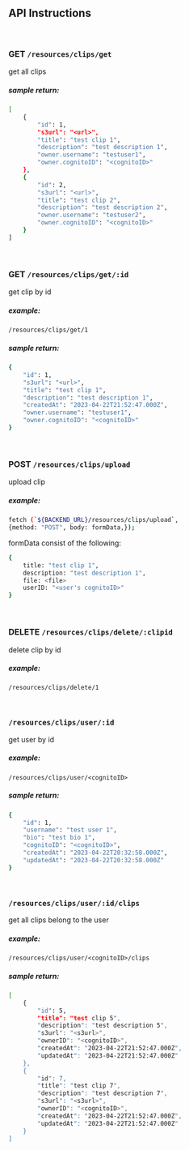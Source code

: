 ## API Instructions

<br>

### GET ```/resources/clips/get```
get all clips


##### sample return:


```bash
[
    {
        "id": 1,
        "s3url": "<url>",
        "title": "test clip 1",
        "description": "test description 1",
        "owner.username": "testuser1",
        "owner.cognitoID": "<cognitoID>"
    },
    {
        "id": 2,
        "s3url": "<url>",
        "title": "test clip 2",
        "description": "test description 2",
        "owner.username": "testuser2",
        "owner.cognitoID": "<cognitoID>"
    }
]
```
<br>


### GET ```/resources/clips/get/:id```
get clip by id


##### example:
```/resources/clips/get/1```


##### sample return:
```bash
{
    "id": 1,
    "s3url": "<url>",
    "title": "test clip 1",
    "description": "test description 1",
    "createdAt": "2023-04-22T21:52:47.000Z",
    "owner.username": "testuser1",
    "owner.cognitoID": "<cognitoID>"
}
```
<br>

### POST ```/resources/clips/upload```
upload clip

##### example:
```bash
fetch (`${BACKEND_URL}/resources/clips/upload`,
{method: "POST", body: formData,});
```
formData consist of the following:
```bash
{
    title: "test clip 1",
    description: "test description 1",
    file: <file>
    userID: "<user's cognitoID>"
}
```

<br>

### DELETE ```/resources/clips/delete/:clipid```
delete clip by id
##### example:
```/resources/clips/delete/1```

<br>

###  ```/resources/clips/user/:id```
get user by id
##### example:
```/resources/clips/user/<cognitoID>```

##### sample return:
```bash
{
    "id": 1,
    "username": "test user 1",
    "bio": "test bio 1",
    "cognitoID": "<cognitoID>",
    "createdAt": "2023-04-22T20:32:58.000Z",
    "updatedAt": "2023-04-22T20:32:58.000Z"
}
```

<br>

### ```/resources/clips/user/:id/clips```
get all clips belong to the user
##### example:
```/resources/clips/user/<cognitoID>/clips```

##### sample return:
```bash
[
    {
        "id": 5,
        "title": "test clip 5",
        "description": "test description 5",
        "s3url": "<s3url>",
        "ownerID": "<cognitoID>",
        "createdAt": "2023-04-22T21:52:47.000Z",
        "updatedAt": "2023-04-22T21:52:47.000Z"
    },
    {
        "id": 7,
        "title": "test clip 7",
        "description": "test description 7",
        "s3url": "<s3url>",
        "ownerID": "<cognitoID>",
        "createdAt": "2023-04-22T21:52:47.000Z",
        "updatedAt": "2023-04-22T21:52:47.000Z"
    }
]
```
